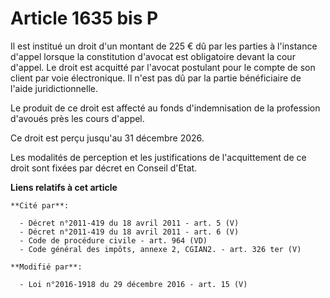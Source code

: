# Article 1635 bis P

Il est institué un droit d'un montant de 225 € dû par les parties à l'instance d'appel lorsque la constitution d'avocat est
obligatoire devant la cour d'appel. Le droit est acquitté par l'avocat postulant pour le compte de son client par voie
électronique. Il n'est pas dû par la partie bénéficiaire de l'aide juridictionnelle. 

Le produit de ce droit est affecté au fonds d'indemnisation de la profession d'avoués près les cours d'appel. 

Ce droit est perçu jusqu'au 31 décembre 2026. 

Les modalités de perception et les justifications de l'acquittement de ce droit sont fixées par décret en Conseil d'Etat.

**Liens relatifs à cet article**

	**Cité par**:

	  - Décret n°2011-419 du 18 avril 2011 - art. 5 (V)
	  - Décret n°2011-419 du 18 avril 2011 - art. 6 (V)
	  - Code de procédure civile - art. 964 (VD)
	  - Code général des impôts, annexe 2, CGIAN2. - art. 326 ter (V)

	**Modifié par**:

	  - Loi n°2016-1918 du 29 décembre 2016 - art. 15 (V)
